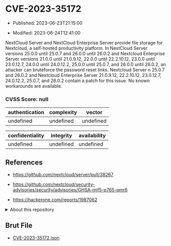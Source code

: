# CVE-2023-35172

- Published: 2023-06-23T21:15:00

- Modified: 2023-06-24T12:41:00

NextCloud Server and NextCloud Enterprise Server provide file storage for Nextcloud, a self-hosted productivity platform. In NextCloud Server versions 25.0.0 until 25.0.7 and 26.0.0 until 26.0.2 and Nextcloud Enterprise Server versions 21.0.0 until 21.0.9.12, 22.0.0 until 22.2.10.12, 23.0.0 until 23.0.12.7, 24.0.0 until 24.0.12.2, 25.0.0 until 25.0.7, and 26.0.0 until 26.0.2, an attacker can bruteforce the password reset links. Nextcloud Server n 25.0.7 and 26.0.2 and Nextcloud Enterprise Server 21.0.9.12, 22.2.10.12, 23.0.12.7, 24.0.12.2, 25.0.7, and 26.0.2 contain a patch for this issue. No known workarounds are available.

### CVSS Score: **null**

| authentication | complexity | vector |
| --- | --- | --- |
| undefined | undefined | undefined |

| confidentiality | integrity | availability |
| --- | --- | --- |
| undefined | undefined | undefined |

## References

* https://github.com/nextcloud/server/pull/38267

* https://github.com/nextcloud/security-advisories/security/advisories/GHSA-mjf5-p765-qmr6

* https://hackerone.com/reports/1987062

<details>
<summary>About this repository</summary> 

  This repository is part of the project [Live Hack CVE](https://github.com/Live-Hack-CVE). Main website can be found [www.live-hack.org](https://www.live-hack.org) 
  
  Made by [Sn0wAlice](https://github.com/Sn0wAlice) for the people that care about security and need to have a feed of the latest CVEs. Hope you enjoy it, don't forget to star the repo and follow me on [Twitter](https://twitter.com/Sn0wAlice) and [Github](https://github.com/Sn0wAlice). And that is my [personnal website](https://www.alice-snow.me/)

  - [Home Page](https://github.com/Live-Hack-CVE)
  - [Framework](https://github.com/Live-Hack-CVE/cve-framework)
  - [CVE database](https://github.com/Live-Hack-CVE/full_database)
  - [Changelog](https://github.com/Live-Hack-CVE/Changelog)
</details>

## Brut File

* [CVE-2023-35172.json](https://raw.githubusercontent.com/Live-Hack-CVE/full_database/main/cves/2023/CVE-2023-35172.json)

